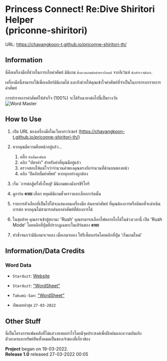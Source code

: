 # Princess Connect! Re:Dive Shiritori Helper<br>(priconne-shiritori)

URL: <https://chayangkoon-t.github.io/priconne-shiritori-th/>

## Information
นี่คือเครื่องมือที่ช่วยในการเก็บคำศัพท์
มินิเกม `ศึกดวลเกมต่อคำดราก้อนส์` 
จากอีเว้นท์ `นักสำรวจมังกร`.

เครื่องมือนี้สามารถใช้เพื่อเคลียร์มินิเกมได้
และยังช่วยให้คุณเข้าใจคำศัพท์ที่จำเป็นในการกรอกรายการคำศัพท์

การทำรายการคำศัพท์ให้สำเร็จ (100%) จะได้รับฉายาต่อไปนี้เป็นรางวัล<br>
![Word Master](https://raw.githubusercontent.com/chayangkoon-t/priconne-shiritori/master/images/webpage/icon_emblem_11001041.png)

<!-- As of `April 30, 2021`, the word catalog was updated to include `248` new words.<br>
To unlock this new word catalog, you must do the following:
  - Read the event story for `Inori SOS!! Time Traveling Dragons` (`イノリＳＯＳ！！　タイムトラベル・ドラゴンズ`)
  - Play one game.

Completing this new catalog (100%) will grant the following title as a reward:<br>
![Word Master II](https://raw.githubusercontent.com/Expugn/priconne-shiritori/master/images/webpage/icon_emblem_11001131.png) 
-->

## How to Use
1. เปิด URL ของเครื่องมือในเว็บเบราว์เซอร์ (<https://chayangkoon-t.github.io/priconne-shiritori-th/>)
2. หากคุณมีความคืบหน้าอยู่แล้ว...

    1. คลิ๊ก `อัลบั้มคำศัพท์`
    2. คลิก "บัตรคำ" สำหรับคำที่คุณมีอยู่แล้ว
    3. ตรวจสอบให้แน่ใจว่าจำนวนคำของคุณตรงกับจำนวนที่ด้านบนของหน้า
    4. คลิก 'ปิดอัลบั้มคำศัพท์' หากทุกอย่างถูกต้อง
      
3. เริ่ม `การต่อสู้ครั้งยิ่งใหญ่! มินิเกมของมังกรชิริโทริ
4. ดูการ์ด **คายะ** เลือก หยุดมินิเกมชั่วคราวและเลือกการ์ดนั้น
5. รายการตัวเลือกที่เป็นไปได้จะแสดงบนเครื่องมือ ค้นหาคำศัพท์
ที่คุณต้องการหรือดีพอที่จะดำเนินการต่อ หากคุณไม่สามารถค้นหาคำศัพท์ที่ต้องการได้
6. ในสุดท้าย คุณอาจเข้าสู่สถานะ 'Rush' คุณสามารถเลือกไพ่หลายใบได้ในช่วงเวลานี้
เปิด 'Rush Mode' โดยคลิกที่ปุ่มที่ปรากฏเฉพาะในเทิร์นของ **คายะ**
7. ทำซ้ำจนกว่ามินิเกมจะจบลง เมื่อเกมจบลง ให้รีเซ็ตบอร์ดโดยคลิกที่ปุ่ม 'เริ่มเกมใหม่'

## Information/Data Credits
### Word Data
- `Starduzt`: [Website](https://www.facebook.com/StarduztLive/)
- `Starduzt`: ["WordSheet"](https://docs.google.com/spreadsheets/d/1DXxr1Z4w2No81hrRMeVJ3O3H7cce3KskqILLGEzO9v0/edit?usp=sharing)
- `Takumi-San`: ["WordSheet"](https://docs.google.com/spreadsheets/d/1Wa6E9L-64yP3y_hhKJS8uUhKFEedZFQrmEumtCPgeIw/htmlview?fbclid=IwAR1A6Gh5dFsVRv84iYzz8cZTSAMjkzpRaO-96A9rj5TlDxzJZyBD9mCQMyU#gid=0)

- อัพเดทล่าสุด `27-03-2022`

## Other Stuff
นี่เป็นโครงการแฟนคลับที่ไม่แสวงหาผลกำไรโดยมีจุดประสงค์เพื่อฝึกฝนและความบันเทิง<br>
ตัวละครและทรัพย์สินทั้งหมดเป็นของเจ้าของที่เกี่ยวข้อง

**Project** began on 19-03-2022.<br>
**Release 1.0** released 27-03-2022 00:05